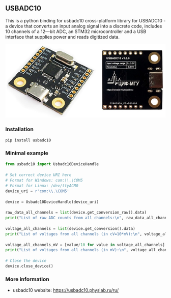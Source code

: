 ## USBADC10
This is a python binding for usbadc10 cross-platform library for USBADC10 - a device that converts an input analog signal into a discrete code, includes 10 channels of a 12—bit ADC, an STM32 microcontroller and a USB interface that supplies power and reads digitized data.

![image](https://raw.githubusercontent.com/EPC-MSU/UALab/3982c42a179a38d2dce1af6235d4ec88ee8cab51/media/usbadc10_board.jpg)

### Installation
```
pip install usbadc10
```

### Minimal example
```python
from usbadc10 import Usbadc10DeviceHandle

# Set correct device URI here
# Format for Windows: com:\\.\COM5
# Format for Linux: /dev/ttyACM0
device_uri = r'com:\\.\COM5'

device = Usbadc10DeviceHandle(device_uri)

raw_data_all_channels = list(device.get_conversion_raw().data)
print("List of raw ADC counts from all channels:\n", raw_data_all_channels)

voltage_all_channels = list(device.get_conversion().data)
print("List of voltages from all channels (in cV=10*mV):\n", voltage_all_channels)

voltage_all_channels_mV = [value/10 for value in voltage_all_channels]
print("List of voltages from all channels (in mV):\n", voltage_all_channels_mV)

# Close the device
device.close_device()

```

### More information
* usbadc10 website: https://usbadc10.physlab.ru/ru/ 